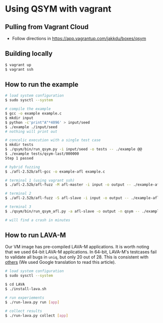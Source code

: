 Using QSYM with vagrant
=======================

Pulling from Vagrant Cloud
--------------------------
* Follow directions in https://app.vagrantup.com/jakkdu/boxes/qsym 

Building locally
----------------
```sh
$ vagrant up
$ vagrant ssh
```

How to run the example
----------------------
```sh
# load system configuration
$ sudo sysctl --system

# compile the example
$ gcc -o example example.c
$ mkdir input
$ python -c'print"A"*4096' > input/seed
$ ./example ./input/seed
# nothing will print out

# concolic execution with a single test case
$ mkdir tests
$ ./qsym/bin/run_qsym.py -i input/seed -o tests -- ./example @@
$ ./example tests/qsym-last/000000
Step 1 passed

# hybrid fuzzing
$ ./afl-2.52b/afl-gcc -o example-afl example.c

# terminal 1 (using vagrant ssh)
$ ./afl-2.52b/afl-fuzz -M afl-master -i input -o output -- ./example-afl @@

# terminal 2
$ ./afl-2.52b/afl-fuzz -S afl-slave -i input -o output -- ./example-afl @@

# terminal 3
$ ./qsym/bin/run_qsym_afl.py -a afl-slave -o output -n qsym -- ./example @@

# will find a crash in minutes
```

How to run LAVA-M
-----------------
Our VM image has pre-compiled LAVA-M applications. It is worth noting that we
used 64-bit LAVA-M applications. In 64-bit, LAVA-M's testcases fail to validate
all bugs in `uniq`, but only 20 out of 28. This is consistent with
[others](https://www.jianshu.com/p/31a048ccb2ad) (We used Google translation to
read this article).

```sh
# load system configuration
$ sudo sysctl --system

$ cd LAVA
$ ./install-lava.sh

# run experiements
$ ./run-lava.py run [app]

# collect results
$ ./run-lava.py collect [app]
```
